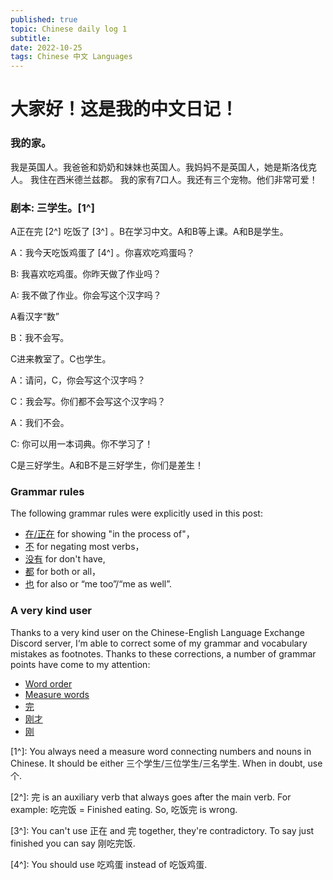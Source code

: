 ```yaml
---
published: true
topic: Chinese daily log 1
subtitle: 
date: 2022-10-25
tags: Chinese 中文 Languages
---
```


# 大家好！这是我的中文日记！

### 我的家。

我是英国人。我爸爸和奶奶和妹妹也英国人。我妈妈不是英国人，她是斯洛伐克人。 我住在西米德兰兹郡。
我的家有7口人。我还有三个宠物。他们非常可爱！

### 剧本: 三学生。[1^]

A正在完 [2^] 吃饭了 [3^] 。B在学习中文。A和B等上课。A和B是学生。

A：我今天吃饭鸡蛋了 [4^] 。你喜欢吃鸡蛋吗？

B: 我喜欢吃鸡蛋。你昨天做了作业吗？

A: 我不做了作业。你会写这个汉字吗？

A看汉字“数”

B：我不会写。

C进来教室了。C也学生。

A：请问，C，你会写这个汉字吗？

C：我会写。你们都不会写这个汉字吗？

A：我们不会。

C: 你可以用一本词典。你不学习了！

C是三好学生。A和B不是三好学生，你们是差生！

### Grammar rules
The following grammar rules were explicitly used in this post:
- [在/正在](https://resources.allsetlearning.com/chinese/grammar/ASG846EA) for showing "in the process of"，
- [不](https://resources.allsetlearning.com/chinese/grammar/ASGPNV3Q) for negating most verbs，
- [没有](https://resources.allsetlearning.com/chinese/grammar/ASGIPYFV) for don't have,
- [都](https://resources.allsetlearning.com/chinese/grammar/ASG9YK09) for both or all，
- [也](https://resources.allsetlearning.com/chinese/grammar/ASGG25MD) for also or “me too”/“me as well”.

### A very kind user
Thanks to a very kind user on the Chinese-English Language Exchange Discord server, I‘m able to correct some of my grammar and vocabulary mistakes as footnotes.
Thanks to these corrections, a number of grammar points have come to my attention:
- [Word order](https://resources.allsetlearning.com/chinese/grammar/Chinese_word_order)
- [Measure words](https://resources.allsetlearning.com/chinese/grammar/Measure_word)
- [完](https://resources.allsetlearning.com/chinese/grammar/Result_complement_"-wan"_for_finishing)
- [刚才](https://resources.allsetlearning.com/chinese/grammar/Expressing_"just_now"_with_"gangcai")
- [刚](https://resources.allsetlearning.com/chinese/grammar/Expressing_"just"_with_"gang")

[1^]: You always need a measure word connecting numbers and nouns in Chinese. It should be either 三个学生/三位学生/三名学生. When in doubt, use 个. 

[2^]: 完 is an auxiliary verb that always goes after the main verb. For example: 吃完饭 = Finished eating. So, 吃饭完 is wrong.

[3^]: You can't use 正在 and 完 together, they're contradictory. To say just finished you can say 刚吃完饭. 

[4^]: You should use 吃鸡蛋 instead of 吃饭鸡蛋.
